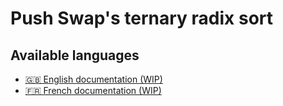 # Push Swap's ternary radix sort

## Available languages
- [🇬🇧 English documentation (WIP)](doc/en/README.md)
- [🇫🇷 French documentation (WIP)](doc/fr/README.md)